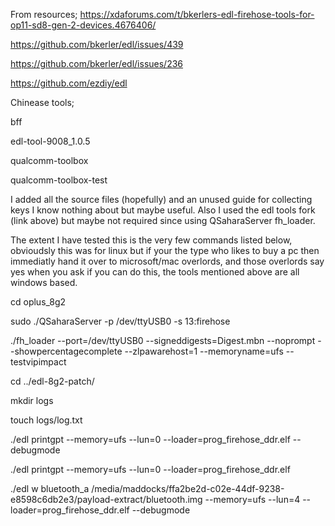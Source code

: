 From resources;
https://xdaforums.com/t/bkerlers-edl-firehose-tools-for-op11-sd8-gen-2-devices.4676406/

https://github.com/bkerler/edl/issues/439

https://github.com/bkerler/edl/issues/236

https://github.com/ezdiy/edl

Chinease tools;

bff

edl-tool-9008_1.0.5

qualcomm-toolbox

qualcomm-toolbox-test

I added all the source files (hopefully) and an unused guide for collecting keys I know nothing about but maybe useful. 
Also I used the edl tools fork (link above) but maybe not required since using QSaharaServer fh_loader.

The extent I have tested this is the very few commands listed below, obvioudsly this was for linux but if your the type
who likes to buy a pc then immediatly hand it over to microsoft/mac overlords, and those overlords say yes when you ask
if you can do this, the tools mentioned above are all windows based.

cd oplus_8g2

sudo ./QSaharaServer -p /dev/ttyUSB0 -s 13:firehose

./fh_loader --port=/dev/ttyUSB0 --signeddigests=Digest.mbn --noprompt --showpercentagecomplete --zlpawarehost=1 --memoryname=ufs --testvipimpact

cd ../edl-8g2-patch/

mkdir logs

touch logs/log.txt

./edl printgpt --memory=ufs --lun=0 --loader=prog_firehose_ddr.elf --debugmode

./edl printgpt --memory=ufs --lun=0 --loader=prog_firehose_ddr.elf

./edl w bluetooth_a /media/maddocks/ffa2be2d-c02e-44df-9238-e8598c6db2e3/payload-extract/bluetooth.img  --memory=ufs --lun=4  --loader=prog_firehose_ddr.elf --debugmode

